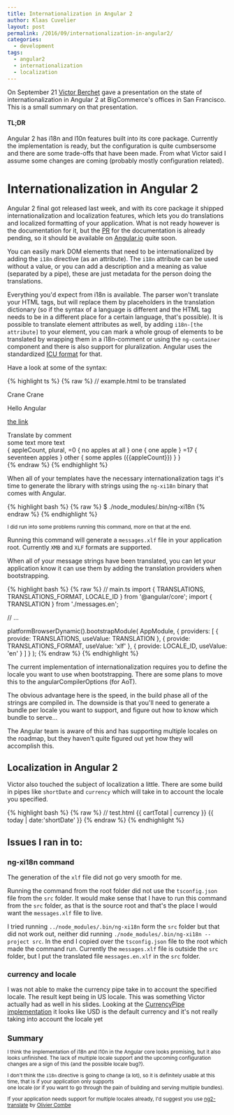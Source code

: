 ```yaml
---
title: Internationalization in Angular 2
author: Klaas Cuvelier
layout: post
permalink: /2016/09/internationalization-in-angular2/
categories:
  - development
tags:
  - angular2
  - internationalization
  - localization
---
```


On September 21 [Victor Berchet](https://twitter.com/vberchet) gave a presentation on the state of internationalization in Angular 2 at BigCommerce's offices in San Francisco.
This is a small summary on that presentation.

#### TL;DR
Angular 2 has i18n and l10n features built into its core package. Currently the implementation is ready, but the configuration is quite cumbsersome and there are some 
 trade-offs that have been made. From what Victor said I assume some changes are coming (probably mostly configuration related).

# Internationalization in Angular 2
Angular 2 final got released last week, and with its core package it shipped internationalization and localization features, which lets you do translations and localized formatting 
of your application.
What is not ready however is the documentation for it, but the [PR](https://github.com/angular/angular.io/pull/2340) for the documentation is already pending, so it should be available on [Angular.io](https://www.angular.io) quite soon.

You can easily mark DOM elements that need to be internationalized by adding the `i18n` directive (as an attribute).
The `i18n` attribute can be used without a value, or you can add a description and a meaning as value (separated by a pipe), these are just metadata for the person doing the translations.

Everything you'd expect from i18n is available. The parser won't translate your HTML tags, but will replace them by placeholders in the 
translation dictionary (so if the syntax of a language is different and the HTML tag needs to be in a different place for a certain language, that's possible). 
It is possible to translate element attributes as well, by adding `i18n-[the attribute]` to your element, 
you can mark a whole group of elements to be translated by wrapping them in a i18n-comment or using the `ng-container` component and there is also 
support for pluralization.
Angular uses the standardized [ICU format](http://userguide.icu-project.org/formatparse/messages) for that.

Have a look at some of the syntax:

{% highlight ts %}
{% raw %}
// example.html
<span i18n>to be translated</span>

<span i18n="some description|this is a bird">Crane</span>
<span i18n="other description|this is a machine">Crane</span>

<p>Hello <span class="some-class">Angular</span></p>

<a href="#" title="link to some website" i18n-title>the link</a>

<!-- i18n -->
<div>Translate by comment</div>
<!--/i18n-->

<ng-container i18n>
  <span>some text</span>
  <span>more text</span>
</ng-container>

<div i18n>
  { appleCount, plural,
    =0  { no apples at all }
    one { one apple }
    =17 { seventeen apples }
    other { some apples ({{appleCount}}) }
  }
</div>
{% endraw %}
{% endhighlight %}

When all of your templates have the necessary internationalization tags it's time to generate the 
library with strings using the `ng-xi18n` binary that comes with Angular. 

{% highlight bash %}
{% raw %}
$ ./node_modules/.bin/ng-xi18n
{% endraw %}
{% endhighlight %}

<small>I did run into some problems running this command, more on that at the end.</small> 

Running this command will generate a `messages.xlf` file in your application root. 
Currently `XMB` and `XLF` formats are supported. 

When all of your message strings have been translated, you can let your application know it can use them by 
adding the translation providers when bootstrapping.

{% highlight bash %}
{% raw %}
// main.ts
import { TRANSLATIONS, TRANSLATIONS_FORMAT, LOCALE_ID } from '@angular/core';
import { TRANSLATION } from './messages.en';

// ...

platformBrowserDynamic().bootstrapModule(
    AppModule,
    {
      providers: [
        { provide: TRANSLATIONS, useValue: TRANSLATION },
        { provide: TRANSLATIONS_FORMAT, useValue: 'xlf' },
        { provide: LOCALE_ID, useValue: 'en' }
      ]
    }
);
{% endraw %}
{% endhighlight %}

The current implementation of internationalization requires you to define the locale you want to use when bootstrapping. 
There are some plans to move this to the angularCompilerOptions (for AoT).

The obvious advantage here is the speed, in the build phase all of the strings are compiled in.
The downside is that you'll need to generate a bundle per locale you want to support, and figure out how to know which bundle to serve...

The Angular team is aware of this and has supporting multiple locales on the roadmap, but they haven't quite figured out yet how they
will accomplish this.

## Localization in Angular 2

Victor also touched the subject of localization a little. 
There are some build in pipes like `shortDate` and `currency` which will take in to account the locale you specified. 

{% highlight bash %}
{% raw %}
// test.html
{{ cartTotal | currency }}
{{ today | date:'shortDate' }}
{% endraw %}
{% endhighlight %}

## Issues I ran in to:

### ng-xi18n command
The generation of the `xlf` file did not go very smooth for me. 

Running the command from the root folder did not use the `tsconfig.json` file 
from the `src` folder. It would make sense that I have to run this command from the `src` folder, as that is the source root and that's the place 
I would want the `messages.xlf` file to live. 

I tried running `../node_modules/.bin/ng-xi18n` form the `src` folder but that did not work out, neither 
did running `./node_modules/.bin/ng-xi18n --project src`. In the end I copied over the `tsconfig.json` file to the root which made the command run.
Currently the `messages.xlf` file is outside the `src` folder, but I put the translated file `messages.en.xlf` in the `src` folder.

### currency and locale
I was not able to make the currency pipe take in to account the specified locale. The result kept being in US locale. 
This was something Victor actually had as well in his slides.
Looking at the [CurrencyPipe implementation](https://github.com/angular/angular/blob/master/modules/@angular/common/src/pipes/number_pipe.ts) 
it looks like USD is the default currency and it's not really taking into account the locale yet<small>
 
## Summary

I think the implementation of i18n and l10n in the Angular core looks promising, but it also looks unfinished. 
The lack of multiple locale support and the upcoming configuration changes are a sign of this (and the possible locale bug?).

I don't think the `i18n` directive is going to change (a lot), so it is definitely usable at this time, that is if your application only supports  
one locale (or if you want to go through the pain of building and serving multiple bundles).

If your application needs support for multiple locales already, I'd suggest you use [ng2-translate](https://github.com/ocombe/ng2-translate) by [Olivier Combe](https://twitter.com/ocombe)

